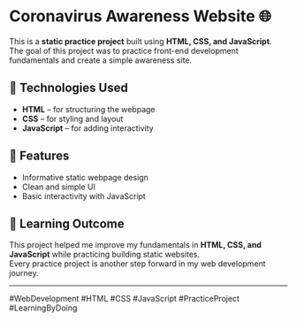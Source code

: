  # Coronavirus Awareness Website 🌐

This is a **static practice project** built using **HTML, CSS, and JavaScript**.  
The goal of this project was to practice front-end development fundamentals and create a simple awareness site.

## 🔧 Technologies Used
- **HTML** – for structuring the webpage  
- **CSS** – for styling and layout  
- **JavaScript** – for adding interactivity  

## 🌟 Features
- Informative static webpage design  
- Clean and simple UI  
- Basic interactivity with JavaScript  
## 🚀 Learning Outcome
This project helped me improve my fundamentals in **HTML, CSS, and JavaScript** while practicing building static websites.  
Every practice project is another step forward in my web development journey.

---

#WebDevelopment #HTML #CSS #JavaScript #PracticeProject #LearningByDoing

